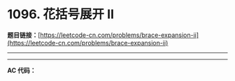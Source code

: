 # 1096. 花括号展开 II

**题目链接：**[https://leetcode-cn.com/problems/brace-expansion-ii](https://leetcode-cn.com/problems/brace-expansion-ii)

---

<Cards card="leetcode_1096_brace-expansion-ii"></Cards>

---

**AC 代码：**

```java

```